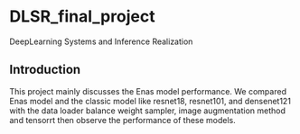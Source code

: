 # DLSR_final_project
DeepLearning Systems and Inference Realization

## Introduction  
This project mainly discusses the Enas model performance. We compared Enas model and the classic model like resnet18, resnet101, and densenet121 with the data loader balance weight sampler, image augmentation method and tensorrt then observe the performance of these models.

